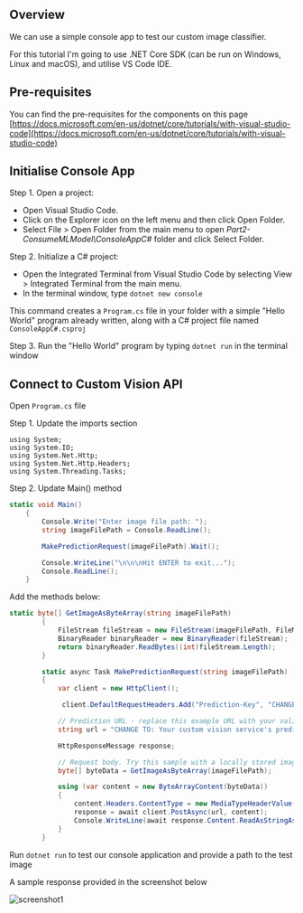 ## Overview 

We can use a simple console app to test our custom image classifier. 

For this tutorial I'm going to use .NET Core SDK (can be run on Windows, Linux and macOS), and utilise VS Code IDE.

## Pre-requisites 
You can find the pre-requisites for the components on this page [https://docs.microsoft.com/en-us/dotnet/core/tutorials/with-visual-studio-code](https://docs.microsoft.com/en-us/dotnet/core/tutorials/with-visual-studio-code)

## Initialise Console App

Step 1. Open a project:

* Open Visual Studio Code.
* Click on the Explorer icon on the left menu and then click Open Folder.
* Select File > Open Folder from the main menu to open *Part2-ConsumeMLModel\ConsoleAppC#* folder and click Select Folder. 

Step 2. Initialize a C# project:
* Open the Integrated Terminal from Visual Studio Code by selecting View > Integrated Terminal from the main menu.
* In the terminal window, type ```dotnet new console```

This command creates a ```Program.cs``` file in your folder with a simple "Hello World" program already written, along with a C# project file named ```ConsoleAppC#.csproj```

Step 3. Run the "Hello World" program by typing  ```dotnet run``` in the terminal window

## Connect to Custom Vision API

Open ```Program.cs``` file

Step 1. Update the imports section

```
using System;
using System.IO;
using System.Net.Http;
using System.Net.Http.Headers;
using System.Threading.Tasks;
```

Step 2. Update Main() method

```cs
static void Main()
    {
        Console.Write("Enter image file path: ");
        string imageFilePath = Console.ReadLine();

        MakePredictionRequest(imageFilePath).Wait();

        Console.WriteLine("\n\n\nHit ENTER to exit...");
        Console.ReadLine();
    }
```

Add the methods below:
```cs
static byte[] GetImageAsByteArray(string imageFilePath)
        {
            FileStream fileStream = new FileStream(imageFilePath, FileMode.Open, FileAccess.Read);
            BinaryReader binaryReader = new BinaryReader(fileStream);
            return binaryReader.ReadBytes((int)fileStream.Length);
        }

        static async Task MakePredictionRequest(string imageFilePath)
        {
            var client = new HttpClient();

             client.DefaultRequestHeaders.Add("Prediction-Key", "CHANGE TO: Your custom service PredictionKey");

            // Prediction URL - replace this example URL with your valid prediction URL.
            string url = "CHANGE TO: Your custom vision service's prediction URL";

            HttpResponseMessage response;

            // Request body. Try this sample with a locally stored image.
            byte[] byteData = GetImageAsByteArray(imageFilePath);

            using (var content = new ByteArrayContent(byteData))
            {
                content.Headers.ContentType = new MediaTypeHeaderValue("application/octet-stream");
                response = await client.PostAsync(url, content);
                Console.WriteLine(await response.Content.ReadAsStringAsync());
            }
        }
```

Run 
 ```dotnet run``` to test our console application and provide a path to the test image

A sample response provided in the screenshot below

![screenshot1](assets/ConsoleApp.png)